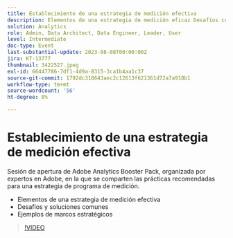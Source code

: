 ```yaml
---
title: Establecimiento de una estrategia de medición efectiva
description: Elementos de una estrategia de medición eficaz Desafíos comunes y soluciones Ejemplos de marcos estratégicos
solution: Analytics
role: Admin, Data Architect, Data Engineer, Leader, User
level: Intermediate
doc-type: Event
last-substantial-update: 2023-08-08T00:00:00Z
jira: KT-13777
thumbnail: 3422527.jpeg
exl-id: 66447786-7df1-4d9a-8315-3ca1b4aa1c37
source-git-commit: 1792dc318643aec2c12613f621361d72a7a918b1
workflow-type: tm+mt
source-wordcount: '56'
ht-degree: 0%

---
```


# Establecimiento de una estrategia de medición efectiva

Sesión de apertura de Adobe Analytics Booster Pack, organizada por expertos en Adobe, en la que se comparten las prácticas recomendadas para una estrategia de programa de medición.

* Elementos de una estrategia de medición efectiva
* Desafíos y soluciones comunes
* Ejemplos de marcos estratégicos

>[!VIDEO](https://video.tv.adobe.com/v/3422527/?learn=on)
